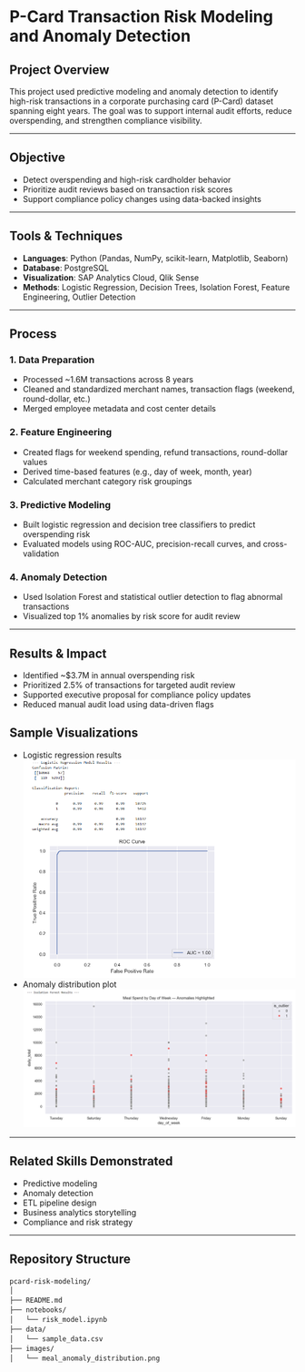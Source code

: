 # P-Card Transaction Risk Modeling and Anomaly Detection

## Project Overview
This project used predictive modeling and anomaly detection to identify high-risk transactions in a corporate purchasing card (P-Card) dataset spanning eight years. The goal was to support internal audit efforts, reduce overspending, and strengthen compliance visibility.

---

## Objective
- Detect overspending and high-risk cardholder behavior
- Prioritize audit reviews based on transaction risk scores
- Support compliance policy changes using data-backed insights

---

## Tools & Techniques
- **Languages**: Python (Pandas, NumPy, scikit-learn, Matplotlib, Seaborn)
- **Database**: PostgreSQL
- **Visualization**: SAP Analytics Cloud, Qlik Sense
- **Methods**: Logistic Regression, Decision Trees, Isolation Forest, Feature Engineering, Outlier Detection

---

## Process

### 1. Data Preparation
- Processed ~1.6M transactions across 8 years
- Cleaned and standardized merchant names, transaction flags (weekend, round-dollar, etc.)
- Merged employee metadata and cost center details

### 2. Feature Engineering
- Created flags for weekend spending, refund transactions, round-dollar values
- Derived time-based features (e.g., day of week, month, year)
- Calculated merchant category risk groupings

### 3. Predictive Modeling
- Built logistic regression and decision tree classifiers to predict overspending risk
- Evaluated models using ROC-AUC, precision-recall curves, and cross-validation

### 4. Anomaly Detection
- Used Isolation Forest and statistical outlier detection to flag abnormal transactions
- Visualized top 1% anomalies by risk score for audit review

---

## Results & Impact
- Identified ~$3.7M in annual overspending risk
- Prioritized 2.5% of transactions for targeted audit review
- Supported executive proposal for compliance policy updates
- Reduced manual audit load using data-driven flags

## Sample Visualizations
- Logistic regression results
![Meal Anomaly Distribution](images/log_regression_results.PNG)
- Anomaly distribution plot
![Meal Anomaly Distribution](images/meal_anomaly_distribution.PNG)

---

## Related Skills Demonstrated
- Predictive modeling
- Anomaly detection
- ETL pipeline design
- Business analytics storytelling
- Compliance and risk strategy

---

## Repository Structure

```bash
pcard-risk-modeling/
│
├── README.md
├── notebooks/
│   └── risk_model.ipynb
├── data/
│   └── sample_data.csv
├── images/
│   └── meal_anomaly_distribution.png



